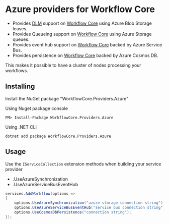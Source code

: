 # Azure providers for Workflow Core

* Provides [DLM](https://en.wikipedia.org/wiki/Distributed_lock_manager) support  on [Workflow Core](../../README.md) using Azure Blob Storage leases.
* Provides Queueing support  on [Workflow Core](../../README.md) using Azure Storage queues.
* Provides event hub support on [Workflow Core](../../README.md) backed by Azure Service Bus.
* Provides persistence on [Workflow Core](../../README.md) backed by Azure Cosmos DB.

This makes it possible to have a cluster of nodes processing your workflows.

## Installing

Install the NuGet package "WorkflowCore.Providers.Azure"

Using Nuget package console
```
PM> Install-Package WorkflowCore.Providers.Azure
```
Using .NET CLI
```
dotnet add package WorkflowCore.Providers.Azure
```

## Usage

Use the `IServiceCollection` extension methods when building your service provider
* .UseAzureSynchronization
* .UseAzureServiceBusEventHub

```C#
services.AddWorkflow(options => 
{
	options.UseAzureSynchronization("azure storage connection string");
	options.UseAzureServiceBusEventHub("service bus connection string", "topic name", "subscription name");
	options.UseCosmosDbPersistence("connection string");
});
```